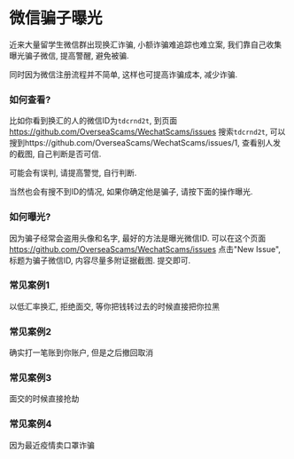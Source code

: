 # 微信骗子曝光

近来大量留学生微信群出现换汇诈骗, 小额诈骗难追踪也难立案, 我们靠自己收集曝光骗子微信, 提高警醒, 避免被骗. 

同时因为微信注册流程并不简单, 这样也可提高诈骗成本, 减少诈骗.

### 如何查看?
比如你看到换汇的人的微信ID为`tdcrnd2t`, 到页面 https://github.com/OverseaScams/WechatScams/issues 搜索`tdcrnd2t`, 可以搜到https://github.com/OverseaScams/WechatScams/issues/1, 查看别人发的截图, 自己判断是否可信.

可能会有误判, 请提高警觉, 自行判断.

当然也会有搜不到ID的情况, 如果你确定他是骗子, 请按下面的操作曝光.

### 如何曝光?
因为骗子经常会盗用头像和名字, 最好的方法是曝光微信ID. 可以在这个页面 https://github.com/OverseaScams/WechatScams/issues 点击"New Issue", 标题为骗子微信ID, 内容尽量多附证据截图. 提交即可. 


### 常见案例1

以低汇率换汇, 拒绝面交, 等你把钱转过去的时候直接把你拉黑

### 常见案例2

确实打一笔账到你账户, 但是之后撤回取消

### 常见案例3

面交的时候直接抢劫

### 常见案例4
因为最近疫情卖口罩诈骗

